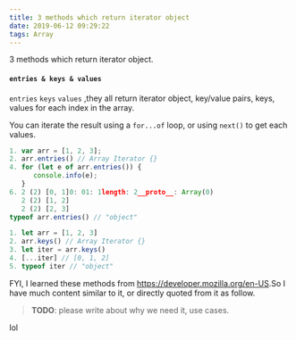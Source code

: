 ```yaml
---
title: 3 methods which return iterator object
date: 2019-06-12 09:29:22
tags: Array
---
```


3 methods which return iterator object.

#### `entries & keys & values`

`entries`  `keys`  `values`  ,they all return iterator object,  key/value pairs, keys, values for each index in the array.

<!--more-->

You can iterate the result using a `for...of`  loop, or using `next()` to get each values. 



```javascript
1. var arr = [1, 2, 3];
2. arr.entries() // Array Iterator {}
4. for (let e of arr.entries()) {
      console.info(e);
   }
6. 2 (2) [0, 1]0: 01: 1length: 2__proto__: Array(0)
   2 (2) [1, 2]
   2 (2) [2, 3]
typeof arr.entries() // "object"
```

```javascript
1. let arr = [1, 2, 3]
2. arr.keys() // Array Iterator {}
3. let iter = arr.keys()
4. [...iter] // [0, 1, 2]
5. typeof iter // "object"
```

FYI, I learned these methods from <https://developer.mozilla.org/en-US>.So I have much content similar to it, or directly quoted from it as follow.

> **TODO**: please write about why we need it, use cases.

lol